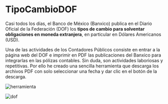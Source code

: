 # TipoCambioDOF
Casi todos los días, el Banco de México (Banxico) publica en el Diario Oficial de la Federación (DOF) los **tipos de cambio para solventar obligaciones en moneda extranjera**, en particular en Dólares Americanos (USD).

Una de las actividades de los Contadores Públicos consiste en entrar a la página web del DOF e imprimir en PDF las publicaciones del Banxico para integrarlas en las pólizas contables. Sin duda, son actividades laboriosas y repetitivas. Por ello he creado una sencilla herramienta que descarga los archivos PDF con solo seleccionar una fecha y dar clic en el botón de la descarga.

![herramienta](https://user-images.githubusercontent.com/65678421/89091813-2e9d1380-d372-11ea-9f6f-82cc0e004ed3.png)

![dof](https://user-images.githubusercontent.com/65678421/89091386-fe07aa80-d36e-11ea-83ab-ce21d4512869.png)
